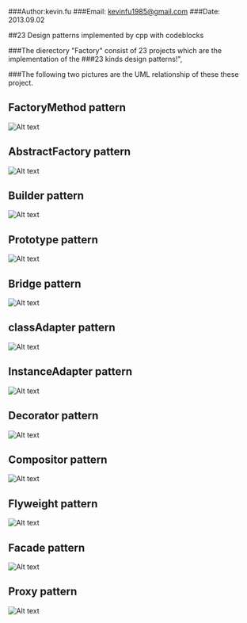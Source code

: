###Author:kevin.fu
###Email: kevinfu1985@gmail.com
###Date:  2013.09.02

##23 Design patterns implemented by cpp with codeblocks


###The dierectory "Factory" consist of 23 projects which are the implementation of the ###23 kinds design patterns!", 

###The following two pictures are the UML relationship of these these project.

FactoryMethod pattern
-
![Alt text](Factory/FactoryMethod/factoryMethod.jpg)

AbstractFactory pattern
-
![Alt text](/Factory/AbstracFactory/abstractFactory.jpg)

Builder pattern
-
![Alt text](Builder/Builder.jpg)

Prototype pattern
-
![Alt text](Prototype/Prototype.jpg)

Bridge pattern
-
![Alt text](Bridge/Bridge.jpg)

classAdapter pattern
-
![Alt text](Adapter/ClassAdapter/ClassAdapter.jpg)

InstanceAdapter pattern
-
![Alt text](Adapter/InstanceAdapter/InstanceAdapter.jpg)

Decorator pattern
-
![Alt text](Decorator/Decorator.jpg)

Compositor pattern
-
![Alt text](Composite/Compositor.png)

Flyweight pattern
-
![Alt text](Flyweight/Flyweight.jpg)

Facade pattern
-
![Alt text](Facade/Facade.jpg)

Proxy pattern
-
![Alt text](Proxy/Proxy.jpg)